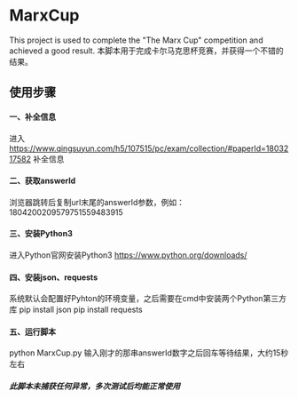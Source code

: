 # MarxCup
This project is used to complete the "The Marx Cup" competition and achieved a good result.
本脚本用于完成卡尔马克思杯竞赛，并获得一个不错的结果。

## 使用步骤
#### 一、补全信息
进入 https://www.qingsuyun.com/h5/107515/pc/exam/collection/#paperId=1803217582 补全信息

#### 二、获取answerId
浏览器跳转后复制url末尾的answerId参数，例如：1804200209579751559483915

#### 三、安装Python3
进入Python官网安装Python3 https://www.python.org/downloads/

#### 四、安装json、requests
系统默认会配置好Pyhton的环境变量，之后需要在cmd中安装两个Python第三方库
pip install json
pip install requests

#### 五、运行脚本
python MarxCup.py
输入刚才的那串answerId数字之后回车等待结果，大约15秒左右

##### 此脚本未捕获任何异常，多次测试后均能正常使用
